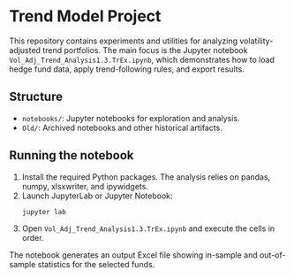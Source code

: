 # Trend Model Project

This repository contains experiments and utilities for analyzing volatility-adjusted trend portfolios. The main focus is the Jupyter notebook `Vol_Adj_Trend_Analysis1.3.TrEx.ipynb`, which demonstrates how to load hedge fund data, apply trend-following rules, and export results.

## Structure

- `notebooks/`: Jupyter notebooks for exploration and analysis.
- `Old/`: Archived notebooks and other historical artifacts.

## Running the notebook

1. Install the required Python packages. The analysis relies on pandas, numpy, xlsxwriter, and ipywidgets.
2. Launch JupyterLab or Jupyter Notebook:
   ```bash
   jupyter lab
   ```
3. Open `Vol_Adj_Trend_Analysis1.3.TrEx.ipynb` and execute the cells in order.

The notebook generates an output Excel file showing in-sample and out-of-sample statistics for the selected funds.
